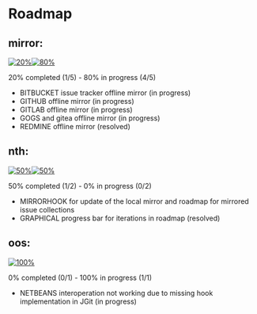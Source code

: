 # Roadmap

## mirror:

[![20%](https://dummyimage.com/140x30/000000/FFFFFF.png&text=20%25)]()[![80%](https://dummyimage.com/560x30/606060/FFFFFF.png&text=80%25)]()

20% completed (1/5) - 80% in progress (4/5)

* BITBUCKET issue tracker offline mirror (in progress)
* GITHUB offline mirror (in progress)
* GITLAB offline mirror (in progress)
* GOGS and gitea offline mirror (in progress)
* REDMINE offline mirror (resolved)

## nth:

[![50%](https://dummyimage.com/350x30/000000/FFFFFF.png&text=50%25)]()[![50%](https://dummyimage.com/350x30/eeeeee/808080.png&text=50%25)]()

50% completed (1/2) - 0% in progress (0/2)

* MIRRORHOOK for update of the local mirror and roadmap for mirrored issue collections
* GRAPHICAL progress bar for iterations in roadmap (resolved)

## oos:

[![100%](https://dummyimage.com/700x30/606060/FFFFFF.png&text=100%25)]()

0% completed (0/1) - 100% in progress (1/1)

* NETBEANS interoperation not working due to missing hook implementation in JGit (in progress)

